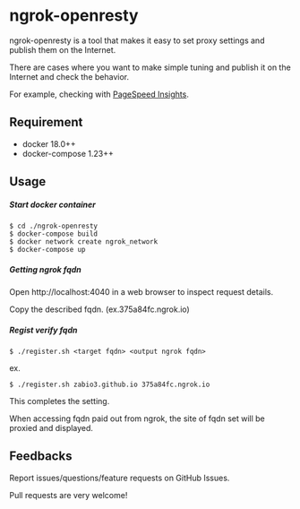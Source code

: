 # ngrok-openresty

ngrok-openresty is a tool that makes it easy to set proxy settings and publish them on the Internet.

There are cases where you want to make simple tuning and publish it on the Internet and check the behavior.

For example, checking with [PageSpeed Insights](https://developers.google.com/speed/pagespeed/insights/).

Requirement
---

 - docker 18.0++
 - docker-compose 1.23++

Usage
---

##### Start docker container 

```
$ cd ./ngrok-openresty
$ docker-compose build
$ docker network create ngrok_network
$ docker-compose up
```

##### Getting ngrok fqdn

Open http://localhost:4040 in a web browser to inspect request details.

Copy the described fqdn. (ex.375a84fc.ngrok.io)
 
##### Regist verify fqdn

```
$ ./register.sh <target fqdn> <output ngrok fqdn>
```

ex.

```
$ ./register.sh zabio3.github.io 375a84fc.ngrok.io
```

This completes the setting.

When accessing fqdn paid out from ngrok, the site of fqdn set will be proxied and displayed.

Feedbacks
---

Report issues/questions/feature requests on GitHub Issues.

Pull requests are very welcome!